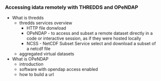 ### Accessing idata remotely with THREDDS and OPeNDAP
   * What is thredds
     * thredds services overview
        * HTTP file donwload 
        * OPeNDAP - to access and subset a remote dataset directly in a code or interactive session, as if they were hosted locally
        * NCSS - NetCDF Subset Service select and download a subset of a netcdf file
     * aggregated virtual datasets
   * What is OPeNDAP
     * introduction
     * software with opendap access enabled
     * how to build a url
    
     
